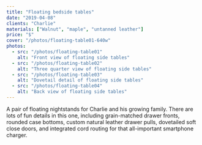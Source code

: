 ```yaml
---
title: "Floating bedside tables"
date: "2019-04-08"
clients: "Charlie"
materials: ["Walnut", "maple", "untanned leather"]
price: "$"
cover: "/photos/floating-table01-640w"
photos:
  - src: "/photos/floating-table01"
    alt: "Front view of floating side tables"
  - src: "/photos/floating-table02"
    alt: "Three quarter view of floating side tables"
  - src: "/photos/floating-table03"
    alt: "Dovetail detail of floating side tables"
  - src: "/photos/floating-table04"
    alt: "Back view of floating side tables"
---
```


A pair of floating nightstands for Charlie and his growing family. There are lots of fun details in this one, including grain-matched drawer fronts, rounded case bottoms, custom natural leather drawer pulls, dovetailed soft close doors, and integrated cord routing for that all-important smartphone charger.
